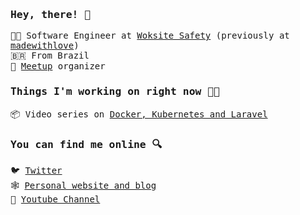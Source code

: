 ### <samp>Hey, there! 👋</samp>
<samp>

👨‍💻 Software Engineer at [Woksite Safety](https://worksitesafety.ca) (previously at [madewithlove](https://madewithlove.com/))<br>
🇧🇷 From Brazil<br>
📅 [Meetup](https://www.meetup.com/pt-BR/maceio-dev-meetup/) organizer

### Things I'm working on right now 👨‍💻

📦 Video series on [Docker, Kubernetes and Laravel](https://www.tonysm.com/courses/kubernetes-for-laravel-developers/)

### You can find me online 🔍

🐦 [Twitter](https://twitter.com/tonysmdev)<br>
🕸️ [Personal website and blog](https://tonysm.com)<br>
🎥 [Youtube Channel](https://www.youtube.com/channel/UCGtfJjAR5JeBPAmxN_ZHx4Q?view_as=subscriber)

</smap>
